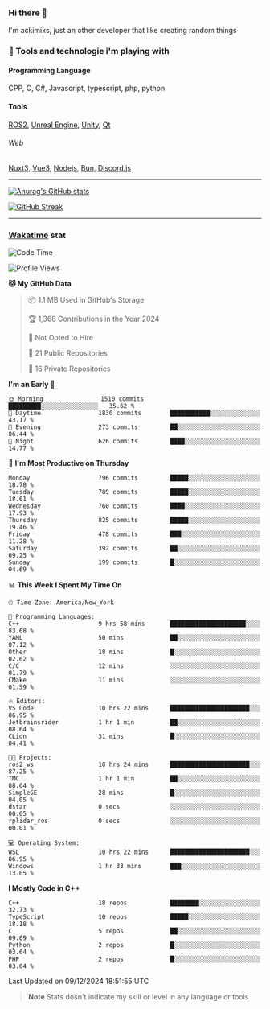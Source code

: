 ### Hi there 👋

I'm ackimixs, just an other developer that like creating random things

### 🧰 Tools and technologie i'm playing with

#### Programming Language
CPP, C, C#, Javascript, typescript, php, python

#### Tools
[ROS2](https://ros.org/), [Unreal Engine](https://www.unrealengine.com), [Unity](https://unity.com/), [Qt](https://www.qt.io/)

###### Web
[Nuxt3](https://nuxt.com/), [Vue3](https://vuejs.org/), [Nodejs](https://nodejs.org), [Bun](https://bun.sh/), [Discord.js](https://discord.js.org/)

---

[![Anurag's GitHub stats](https://github-readme-stats.vercel.app/api?username=ackimixs&show_icons=true&theme=github_dark&count_private=true)](https://github.com/anuraghazra/github-readme-stats)

[![GitHub Streak](https://github-readme-streak-stats.herokuapp.com?user=Ackimixs&theme=github-dark-blue&date_format=j%20M%5B%20Y%5D&mode=weekly)](https://git.io/streak-stats)

---
 
 ### [Wakatime](https://wakatime.com/) stat

<!--START_SECTION:waka-->
![Code Time](http://img.shields.io/badge/Code%20Time-1%2C377%20hrs%206%20mins-blue)

![Profile Views](http://img.shields.io/badge/Profile%20Views-8-blue)

**🐱 My GitHub Data** 

> 📦 1.1 MB Used in GitHub's Storage 
 > 
> 🏆 1,368 Contributions in the Year 2024
 > 
> 🚫 Not Opted to Hire
 > 
> 📜 21 Public Repositories 
 > 
> 🔑 16 Private Repositories 
 > 
**I'm an Early 🐤** 

```text
🌞 Morning                1510 commits        █████████░░░░░░░░░░░░░░░░   35.62 % 
🌆 Daytime                1830 commits        ███████████░░░░░░░░░░░░░░   43.17 % 
🌃 Evening                273 commits         ██░░░░░░░░░░░░░░░░░░░░░░░   06.44 % 
🌙 Night                  626 commits         ████░░░░░░░░░░░░░░░░░░░░░   14.77 % 
```
📅 **I'm Most Productive on Thursday** 

```text
Monday                   796 commits         █████░░░░░░░░░░░░░░░░░░░░   18.78 % 
Tuesday                  789 commits         █████░░░░░░░░░░░░░░░░░░░░   18.61 % 
Wednesday                760 commits         ████░░░░░░░░░░░░░░░░░░░░░   17.93 % 
Thursday                 825 commits         █████░░░░░░░░░░░░░░░░░░░░   19.46 % 
Friday                   478 commits         ███░░░░░░░░░░░░░░░░░░░░░░   11.28 % 
Saturday                 392 commits         ██░░░░░░░░░░░░░░░░░░░░░░░   09.25 % 
Sunday                   199 commits         █░░░░░░░░░░░░░░░░░░░░░░░░   04.69 % 
```


📊 **This Week I Spent My Time On** 

```text
🕑︎ Time Zone: America/New_York

💬 Programming Languages: 
C++                      9 hrs 58 mins       █████████████████████░░░░   83.68 % 
YAML                     50 mins             ██░░░░░░░░░░░░░░░░░░░░░░░   07.12 % 
Other                    18 mins             █░░░░░░░░░░░░░░░░░░░░░░░░   02.62 % 
C/C                      12 mins             ░░░░░░░░░░░░░░░░░░░░░░░░░   01.79 % 
CMake                    11 mins             ░░░░░░░░░░░░░░░░░░░░░░░░░   01.59 % 

🔥 Editors: 
VS Code                  10 hrs 22 mins      ██████████████████████░░░   86.95 % 
Jetbrainsrider           1 hr 1 min          ██░░░░░░░░░░░░░░░░░░░░░░░   08.64 % 
CLion                    31 mins             █░░░░░░░░░░░░░░░░░░░░░░░░   04.41 % 

🐱‍💻 Projects: 
ros2_ws                  10 hrs 24 mins      ██████████████████████░░░   87.25 % 
TMC                      1 hr 1 min          ██░░░░░░░░░░░░░░░░░░░░░░░   08.64 % 
SimpleGE                 28 mins             █░░░░░░░░░░░░░░░░░░░░░░░░   04.05 % 
dstar                    0 secs              ░░░░░░░░░░░░░░░░░░░░░░░░░   00.05 % 
rplidar_ros              0 secs              ░░░░░░░░░░░░░░░░░░░░░░░░░   00.01 % 

💻 Operating System: 
WSL                      10 hrs 22 mins      ██████████████████████░░░   86.95 % 
Windows                  1 hr 33 mins        ███░░░░░░░░░░░░░░░░░░░░░░   13.05 % 
```

**I Mostly Code in C++** 

```text
C++                      18 repos            ████████░░░░░░░░░░░░░░░░░   32.73 % 
TypeScript               10 repos            █████░░░░░░░░░░░░░░░░░░░░   18.18 % 
C                        5 repos             ██░░░░░░░░░░░░░░░░░░░░░░░   09.09 % 
Python                   2 repos             █░░░░░░░░░░░░░░░░░░░░░░░░   03.64 % 
PHP                      2 repos             █░░░░░░░░░░░░░░░░░░░░░░░░   03.64 % 
```




 Last Updated on 09/12/2024 18:51:55 UTC
<!--END_SECTION:waka-->

> **Note**
> Stats dosn't indicate my skill or level in any language or tools
